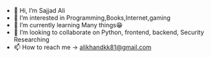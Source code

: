 - 👋 Hi, I’m Sajjad Ali
- 👀 I’m interested in Programming,Books,Internet,gaming
- 🌱 I’m currently learning Many things😁
- 💞️ I’m looking to collaborate on Python, frontend, backend, Security Researching
- 📫 How to reach me -> alikhandkk81@gmail.com

<!---
alikhandkk81/alikhandkk81 is a ✨ special ✨ repository because its `README.md` (this file) appears on your GitHub profile.
You can click the Preview link to take a look at your changes.
--->
